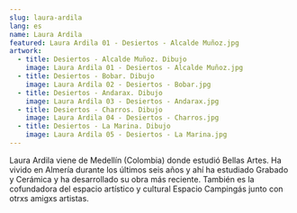 ```yaml
---
slug: laura-ardila
lang: es
name: Laura Ardila
featured: Laura Ardila 01 - Desiertos - Alcalde Muñoz.jpg
artwork:
  - title: Desiertos - Alcalde Muñoz. Dibujo 
    image: Laura Ardila 01 - Desiertos - Alcalde Muñoz.jpg
  - title: Desiertos - Bobar. Dibujo
    image: Laura Ardila 02 - Desiertos - Bobar.jpg
  - title: Desiertos - Andarax. Dibujo
    image: Laura Ardila 03 - Desiertos - Andarax.jpg
  - title: Desiertos - Charros. Dibujo
    image: Laura Ardila 04 - Desiertos - Charros.jpg
  - title: Desiertos - La Marina. Dibujo
    image: Laura Ardila 05 - Desiertos - La Marina.jpg
---
```

Laura Ardila viene de Medellín (Colombia) donde estudió Bellas Artes. Ha vivido en Almería durante los últimos seis años y ahí ha estudiado Grabado y Cerámica y ha desarrollado su obra más reciente.
También es la cofundadora del espacio artístico y cultural Espacio Campingás junto con otrxs amigxs artistas.

